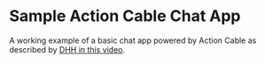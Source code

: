 # Sample Action Cable Chat App

A working example of a basic chat app powered by Action Cable as described by [DHH in this video](https://www.youtube.com/watch?v=n0WUjGkDFS0).
